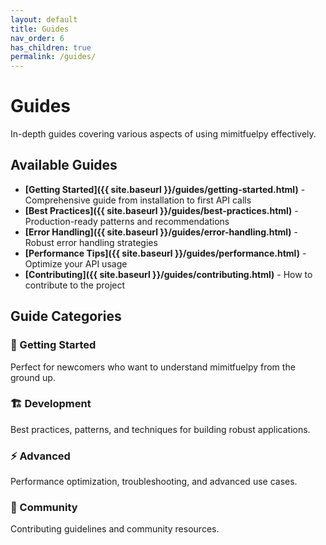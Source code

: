 ```yaml
---
layout: default
title: Guides
nav_order: 6
has_children: true
permalink: /guides/
---
```


# Guides

In-depth guides covering various aspects of using mimitfuelpy effectively.

## Available Guides

- **[Getting Started]({{ site.baseurl }}/guides/getting-started.html)** - Comprehensive guide from installation to first API calls
- **[Best Practices]({{ site.baseurl }}/guides/best-practices.html)** - Production-ready patterns and recommendations
- **[Error Handling]({{ site.baseurl }}/guides/error-handling.html)** - Robust error handling strategies
- **[Performance Tips]({{ site.baseurl }}/guides/performance.html)** - Optimize your API usage
- **[Contributing]({{ site.baseurl }}/guides/contributing.html)** - How to contribute to the project

## Guide Categories

### 🚀 Getting Started
Perfect for newcomers who want to understand mimitfuelpy from the ground up.

### 🏗️ Development
Best practices, patterns, and techniques for building robust applications.

### ⚡ Advanced
Performance optimization, troubleshooting, and advanced use cases.

### 🤝 Community
Contributing guidelines and community resources.